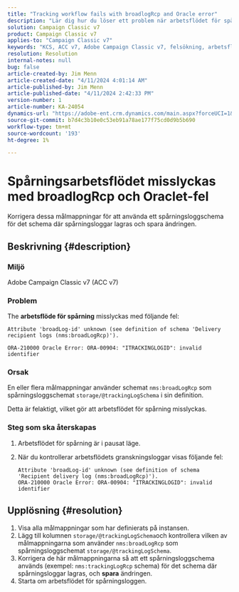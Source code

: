 ```yaml
---
title: "Tracking workflow fails with broadlogRcp and Oracle error"
description: "Lär dig hur du löser ett problem när arbetsflödet för spårning misslyckas med en broadlogRcp och ett fel i Oraclet."
solution: Campaign Classic v7
product: Campaign Classic v7
applies-to: "Campaign Classic v7"
keywords: "KCS, ACC v7, Adobe Campaign Classic v7, felsökning, arbetsflöde för spårning, misslyckas, broadlogRcp, oracle, fel, storage/@trackingLogSchema"
resolution: Resolution
internal-notes: null
bug: false
article-created-by: Jim Menn
article-created-date: "4/11/2024 4:01:14 AM"
article-published-by: Jim Menn
article-published-date: "4/11/2024 2:42:33 PM"
version-number: 1
article-number: KA-24054
dynamics-url: "https://adobe-ent.crm.dynamics.com/main.aspx?forceUCI=1&pagetype=entityrecord&etn=knowledgearticle&id=3c08ec20-b8f7-ee11-a1fe-6045bd006268"
source-git-commit: b7d4c3b10e0c53eb91a78ae177f75cd0d9b5b690
workflow-type: tm+mt
source-wordcount: '193'
ht-degree: 1%

---
```


# Spårningsarbetsflödet misslyckas med broadlogRcp och Oraclet-fel


Korrigera dessa målmappningar för att använda ett spårningsloggschema för det schema där spårningsloggar lagras och spara ändringen.

## Beskrivning {#description}


### Miljö

Adobe Campaign Classic v7 (ACC v7)

### Problem

The <b>arbetsflöde för spårning</b> misslyckas med följande fel:


```
Attribute 'broadLog-id' unknown (see definition of schema 'Delivery recipient logs (nms:broadLogRcp)').

ORA-210000 Oracle Error: ORA-00904: "ITRACKINGLOGID": invalid identifier
```


### Orsak

En eller flera målmappningar använder schemat `nms:broadLogRcp` som spårningsloggschemat `storage/@trackingLogSchema` i sin definition.

Detta är felaktigt, vilket gör att arbetsflödet för spårning misslyckas.

### Steg som ska återskapas

1. Arbetsflödet för spårning är i pausat läge.
2. När du kontrollerar arbetsflödets granskningsloggar visas följande fel:




   ```
   Attribute 'broadLog-id' unknown (see definition of schema 'Recipient delivery log (nms:broadLogRcp)').
   ORA-210000 Oracle Error: ORA-00904: "ITRACKINGLOGID": invalid identifier
   ```



## Upplösning {#resolution}


1. Visa alla målmappningar som har definierats på instansen.
2. Lägg till kolumnen `storage/@trackingLogSchema`och kontrollera vilken av målmappningarna som använder `nms:broadLogRcp` som spårningsloggschemat `storage/@trackingLogSchema`.
3. Korrigera de här målmappningarna så att ett spårningsloggschema används (exempel: `nms:trackingLogRcp` schema) för det schema där spårningsloggar lagras, och <b>spara</b> ändringen.
4. Starta om arbetsflödet för spårningsloggen.

